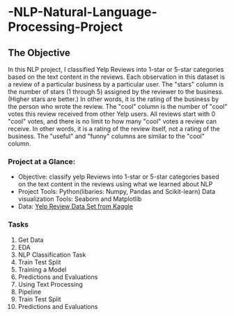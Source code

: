 # -NLP-Natural-Language-Processing-Project

## The Objective  
In this NLP project, I classified Yelp Reviews into 1-star or 5-star categories based on the text content in the reviews. Each observation in this dataset is a review of a particular business by a particular user. The "stars" column is the number of stars (1 through 5) assigned by the reviewer to the business. (Higher stars are better.) In other words, it is the rating of the business by the person who wrote the review. The "cool" column is the number of "cool" votes this review received from other Yelp users. All reviews start with 0 "cool" votes, and there is no limit to how many "cool" votes a review can receive. In other words, it is a rating of the review itself, not a rating of the business. The "useful" and "funny" columns are similar to the "cool" column.

### Project at a Glance:
- Objective: classify yelp Reviews into 1-star or 5-star categories based on the text content in the reviews using what we learned about NLP 
- Project Tools: Python(libaries: Numpy, Pandas and Scikit-learn) Data visualization Tools: Seaborn and Matplotlib 
- Data: [Yelp Review Data Set from Kaggle](https://www.kaggle.com/c/yelp-recsys-2013)

### Tasks 
1. Get Data 
2. EDA 
3. NLP Classification Task 
4. Train Test Split 
5. Training a Model 
6. Predictions and Evaluations
7. Using Text Processing 
8. Pipeline 
9. Train Test Split 
10. Predictions and Evaluations 
